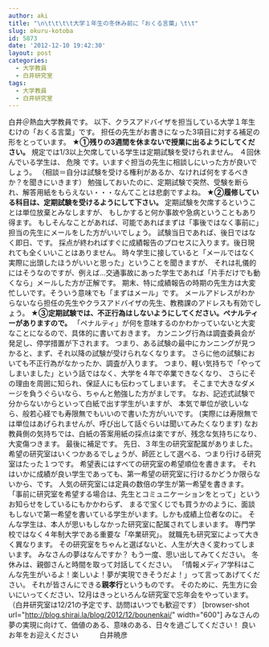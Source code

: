 ```yaml
---
author: aki
title: "\n\t\t\t\t大学１年生の冬休み前に「おくる言葉」\t\t"
slug: okuru-kotoba
id: 5873
date: '2012-12-10 19:42:30'
layout: post
categories:
  - 大学教員
  - 白井研究室
tags:
  - 大学教員
  - 白井研究室
---
```


白井＠熱血大学教員です。 以下、クラスアドバイザを担当している大学１年生むけの「おくる言葉」です。 担任の先生がお書きになった3項目に対する補足の形をとっています。 **★①残りの3週間を休まないで授業に出るようにしてください。** 規定では1/3以上欠席している学生は定期試験を受けられません。 ４回休んでいる学生は、 危険 です。いますぐ担当の先生に相談しにいった方が良いでしょう。 （相談＝自分は試験を受ける権利があるか、なければ何をするべきか？を聞きにいきます） 勉強しておいたのに、定期試験で突然、受験を断られ、解答用紙をもらえない・・・なんてことは悲劇ですよね。 **★②履修している科目は、定期試験を受けるようにして下さい。** 定期試験を欠席するということは単位放棄とみなしますが、 もしかすると何か事故や急病ということもあり得ます。 もしそんなことがあれば、可能であればまずは「事後ではなく事前に」担当の先生にメールをした方がいいでしょう。 試験当日であれば、後日ではなく即日、です。 採点が終わればすぐに成績報告のプロセスに入ります。後日現れても全くいいことはありません。 時々学生に接していると「メールではなく実際に出頭したほうがいいと思った」ということを聞きますが、 それは礼儀的にはそうなのですが、例えば…交通事故にあった学生であれば「片手だけでも動くなら」メールした方が正解です。 期末、特に成績報告の時期の先生方は大変忙しいです。そういう意味でも「まずはメール」です。 メールアドレスがわからないなら担任の先生やクラスアドバイザの先生、教務課のアドレスも有効でしょう。 **★③定期試験では、不正行為はしないようにしてください。ペナルティーがありますので。** 「ペナルティ」が何を意味するのかわかっていないと大変なことになるので、具体的に書いておきます。 カンニング行為は調査委員会が発足し、停学措置が下されます。 つまり、ある試験の最中にカンニングが見つかると、まず、それ以降の試験が受けられなくなります。 さらに他の試験においても不正行為がなかったか、調査が入ります。 つまり、軽い気持ちで「やってしまいました」という話ではなく、大学を４年で卒業できなくなり、 さらにその理由を周囲に知られ、保証人にも伝わってしまいます。 そこまで大きなダメージを負うぐらいなら、ちゃんと勉強した方がましです。 なお、記述式試験で分からないからといって白紙で出す学生がいますが、 本気で単位が欲しいなら、般若心経でも寿限無でもいいので書いた方がいいです。 (実際には寿限無では単位はあげられませんが、呼び出して話ぐらいは聞いてみたくなります) なお教員側の気持ちでは、白紙の答案用紙の採点は楽ですが、残念な気持ちになり、大変傷つきます。 最後に補足です。 先日、３年生の研究室配属がありました。 希望の研究室はいくつかあるでしょうが、師匠として選べる、つまり行ける研究室はたった１つです。 希望表にはすべての研究室の希望順位を書きます。 それはいかに成績が良い学生であっても、第一希望の研究室に行けるかどうか限らないから、です。 人気の研究室には定員の数倍の学生が第一希望を書きます。 「事前に研究室を希望する場合は、先生とコミュニケーションをとって」というお知らせをしているにもかかわらず、 まるで宝くじでも買うかのように、面談もしないで第一希望を書いている学生がいます。しかも成績上位者なのに。 そんな学生は、本人が思いもしなかった研究室に配属されてしまいます。 専門学校ではなく４年制大学である重要な「卒業研究」。 就職先も研究室によって大きく異なります。 その研究室をちゃんと選ばないと、人生が大きく変わってしまいます。 みなさんの夢はなんですか？ もう一度、思い出してみてください。 冬休みは、親御さんと時間を取って対話してください。 「情報メディア学科はこんな先生がいるよ！楽しいよ！夢が実現できそうだよ！」って言ってあげてください。 それが皆さんにできる**親孝行**というものです。 そのために、先生方に会いにいってください、12月はきっといろんな研究室で忘年会をやっています。 （白井研究室は12/21の予定です、訪問はいつでも歓迎です） [browser-shot url="http://blog.shirai.la/blog/2012/12/bounenkai/" width="600"] みなさんの夢の実現に向けて、価値のある、意味のある、日々を過ごしてください！ 良いお年をお迎えください　　　白井暁彦